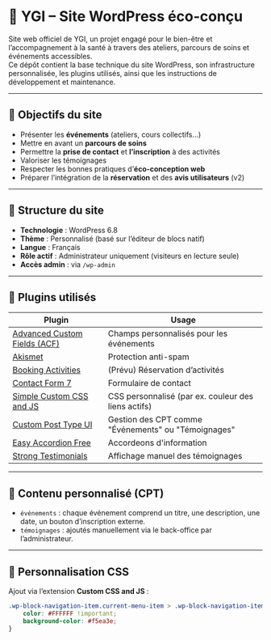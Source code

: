 # 🌿 YGI – Site WordPress éco-conçu

Site web officiel de YGI, un projet engagé pour le bien-être et l’accompagnement à la santé à travers des ateliers, parcours de soins et événements accessibles.  
Ce dépôt contient la base technique du site WordPress, son infrastructure personnalisée, les plugins utilisés, ainsi que les instructions de développement et maintenance.

---

## 🚀 Objectifs du site

- Présenter les **événements** (ateliers, cours collectifs…)
- Mettre en avant un **parcours de soins**
- Permettre la **prise de contact** et **l’inscription** à des activités
- Valoriser les témoignages
- Respecter les bonnes pratiques d’**éco-conception web**
- Préparer l’intégration de la **réservation** et des **avis utilisateurs** (v2)

---

## 🧱 Structure du site

- **Technologie** : WordPress 6.8
- **Thème** : Personnalisé (basé sur l’éditeur de blocs natif)
- **Langue** : Français
- **Rôle actif** : Administrateur uniquement (visiteurs en lecture seule)
- **Accès admin** : via `/wp-admin`

---

## 🔌 Plugins utilisés

| Plugin | Usage |
|--------|-------|
| [Advanced Custom Fields (ACF)](https://www.advancedcustomfields.com/) | Champs personnalisés pour les événements |
| [Akismet](https://akismet.com/) | Protection anti-spam |
| [Booking Activities](https://booking-activities.fr/) | (Prévu) Réservation d’activités |
| [Contact Form 7](https://contactform7.com/) | Formulaire de contact |
| [Simple Custom CSS and JS](https://wordpress.org/plugins/custom-css-js/) | CSS personnalisé (par ex. couleur des liens actifs) |
| [Custom Post Type UI](https://wordpress.org/plugins/custom-post-type-ui/) | Gestion des CPT comme "Événements" ou "Témoignages" |
| [Easy Accordion Free](https://wordpress.org/plugins/easy-accordion-free/) | Accordeons d'information |
| [Strong Testimonials](https://wordpress.org/plugins/strong-testimonials/) | Affichage manuel des témoignages |

---

## 📝 Contenu personnalisé (CPT)

- `événements` : chaque événement comprend un titre, une description, une date, un bouton d’inscription externe.
- `témoignages` : ajoutés manuellement via le back-office par l’administrateur.

---

## 🎨 Personnalisation CSS

Ajout via l’extension **Custom CSS and JS** :

```css
.wp-block-navigation-item.current-menu-item > .wp-block-navigation-item__content {
    color: #FFFFFF !important;
    background-color: #f5ea3e;
}

